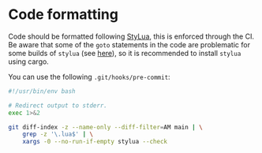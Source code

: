 # Code formatting

Code should be formatted following [StyLua](https://github.com/JohnnyMorganz/StyLua), this is enforced through the CI. Be aware that some of the `goto` statements in the code are problematic for some builds of `stylua` (see [here](https://github.com/JohnnyMorganz/StyLua/issues/407)), so it is recommended to install `stylua` using cargo.

You can use the following `.git/hooks/pre-commit`: 

```bash
#!/usr/bin/env bash

# Redirect output to stderr.
exec 1>&2

git diff-index -z --name-only --diff-filter=AM main | \
    grep -z '\.lua$' | \
    xargs -0 --no-run-if-empty stylua --check
```

